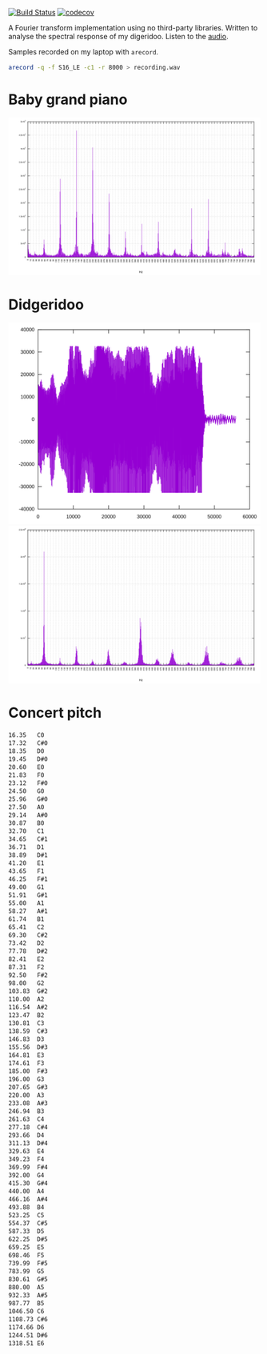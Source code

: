 [![Build Status](https://travis-ci.org/deanturpin/spectrum_analyser_gnuplot.svg?branch=master)](https://travis-ci.org/deanturpin/spectrum_analyser_gnuplot)
[![codecov](https://codecov.io/gh/deanturpin/spectrum_analyser_gnuplot/branch/master/graph/badge.svg)](https://codecov.io/gh/deanturpin/spectrum_analyser_gnuplot)

A Fourier transform implementation using no third-party libraries. Written to
analyse the spectral response of my digeridoo. Listen to the [audio](recording.wav).

Samples recorded on my laptop with ```arecord```.
```bash
arecord -q -f S16_LE -c1 -r 8000 > recording.wav
```

# Baby grand piano
[![](piano.svg)](piano.svg)

# Didgeridoo
![](samples.svg)
[![](fourier.svg)](fourier.svg)

# Concert pitch
```
16.35	C0
17.32	C#0
18.35	D0
19.45	D#0
20.60	E0
21.83	F0
23.12	F#0
24.50	G0
25.96	G#0
27.50	A0
29.14	A#0
30.87	B0
32.70	C1
34.65	C#1
36.71	D1
38.89	D#1
41.20	E1
43.65	F1
46.25	F#1
49.00	G1
51.91	G#1
55.00	A1
58.27	A#1
61.74	B1
65.41	C2
69.30	C#2
73.42	D2
77.78	D#2
82.41	E2
87.31	F2
92.50	F#2
98.00	G2
103.83	G#2
110.00	A2
116.54	A#2
123.47	B2
130.81	C3
138.59	C#3
146.83	D3
155.56	D#3
164.81	E3
174.61	F3
185.00	F#3
196.00	G3
207.65	G#3
220.00	A3
233.08	A#3
246.94	B3
261.63	C4
277.18	C#4
293.66	D4
311.13	D#4
329.63	E4
349.23	F4
369.99	F#4
392.00	G4
415.30	G#4
440.00	A4
466.16	A#4
493.88	B4
523.25	C5
554.37	C#5
587.33	D5
622.25	D#5
659.25	E5
698.46	F5
739.99	F#5
783.99	G5
830.61	G#5
880.00	A5
932.33	A#5
987.77	B5
1046.50	C6
1108.73	C#6
1174.66	D6
1244.51	D#6
1318.51	E6
```

